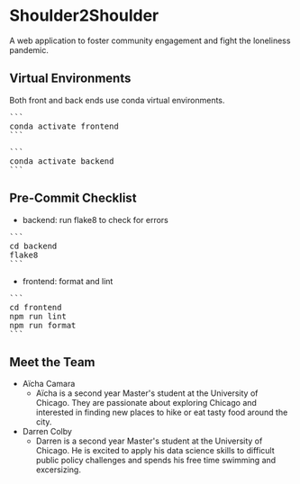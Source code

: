 # Shoulder2Shoulder

A web application to foster community engagement and fight the loneliness pandemic.

## Virtual Environments

Both front and back ends use conda virtual environments.

<pre>
```
conda activate frontend
```
</pre>

<pre>
```
conda activate backend
```
</pre>

## Pre-Commit Checklist

- backend: run flake8 to check for errors

<pre>
```
cd backend
flake8
```
</pre>

- frontend: format and lint

<pre>
```
cd frontend
npm run lint
npm run format
```
</pre>

## Meet the Team
- Aïcha Camara
    - Aïcha is a second year Master's student at the University of Chicago. They are passionate about exploring Chicago and interested in finding new places to hike or eat tasty food around the city.
- Darren Colby
    - Darren is a second year Master's student at the University of Chicago. He is excited to apply his data science skills to difficult public policy challenges and spends his free time swimming and excersizing.

